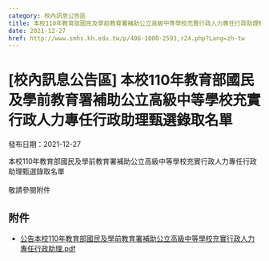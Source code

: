 ```yaml
---
category: 校內訊息公告區
title: 本校110年教育部國民及學前教育署補助公立高級中等學校充實行政人力專任行政助理甄選錄取名單
date: 2021-12-27
href: http://www.smhs.kh.edu.tw/p/406-1000-2593,r24.php?Lang=zh-tw
---
```


# [校內訊息公告區] 本校110年教育部國民及學前教育署補助公立高級中等學校充實行政人力專任行政助理甄選錄取名單
發布日期：2021-12-27

<div><div></div><div>本校110年教育部國民及學前教育署補助公立高級中等學校充實行政人力專任行政助理甄選錄取名單<br><br> 敬請參閱附件</div></div>

## 附件
- [公告本校110年教育部國民及學前教育署補助公立高級中等學校充實行政人力專任行政助理.pdf](https://www.smhs.kh.edu.tw/var/file/0/1000/attach/71/pta_2235_5990702_87434.pdf)
